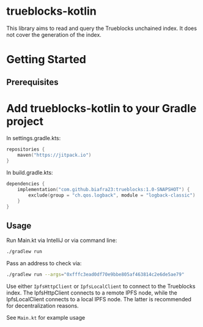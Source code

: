 # trueblocks-kotlin

This library aims to read and query the Trueblocks unchained index. It does not cover the generation
of the index.

# Getting Started

## Prerequisites

# Add trueblocks-kotlin to your Gradle project

In settings.gradle.kts:
```kotlin 
repositories {
    maven("https://jitpack.io")
}
```
In build.gradle.kts:
```kotlin 
dependencies {
    implementation("com.github.biafra23:trueblocks:1.0-SNAPSHOT") {
        exclude(group = "ch.qos.logback", module = "logback-classic")
    }
}
```

## Usage

Run Main.kt via IntelliJ or via command line:
```bash
./gradlew run
```
Pass an address to check via:
```bash
./gradlew run --args="0xfffc3ead0df70e9bbe805af463814c2e6de5ae79"
```

Use either `IpfsHttpClient` or `IpfsLocalClient` to connect to the Trueblocks index. The IpfsHttpClient connects to a remote IPFS node, 
while the IpfsLocalClient connects to a local IPFS node. The latter is recommended for decentralization reasons.

See `Main.kt` for example usage
